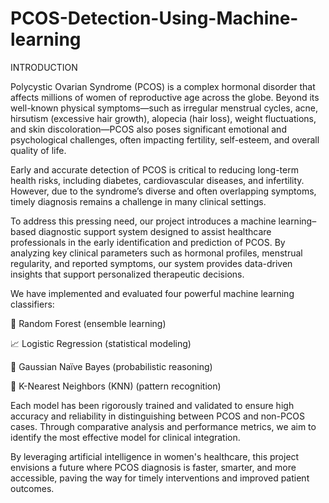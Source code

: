 # PCOS-Detection-Using-Machine-learning

INTRODUCTION

Polycystic Ovarian Syndrome (PCOS) is a complex hormonal disorder that affects millions of women of reproductive age across the globe. Beyond its well-known physical symptoms—such as irregular menstrual cycles, acne, hirsutism (excessive hair growth), alopecia (hair loss), weight fluctuations, and skin discoloration—PCOS also poses significant emotional and psychological challenges, often impacting fertility, self-esteem, and overall quality of life.

Early and accurate detection of PCOS is critical to reducing long-term health risks, including diabetes, cardiovascular diseases, and infertility. However, due to the syndrome’s diverse and often overlapping symptoms, timely diagnosis remains a challenge in many clinical settings.

To address this pressing need, our project introduces a machine learning–based diagnostic support system designed to assist healthcare professionals in the early identification and prediction of PCOS. By analyzing key clinical parameters such as hormonal profiles, menstrual regularity, and reported symptoms, our system provides data-driven insights that support personalized therapeutic decisions.

We have implemented and evaluated four powerful machine learning classifiers:

🌲 Random Forest (ensemble learning)

📈 Logistic Regression (statistical modeling)

🧠 Gaussian Naïve Bayes (probabilistic reasoning)

📍 K-Nearest Neighbors (KNN) (pattern recognition)

Each model has been rigorously trained and validated to ensure high accuracy and reliability in distinguishing between PCOS and non-PCOS cases. Through comparative analysis and performance metrics, we aim to identify the most effective model for clinical integration.

By leveraging artificial intelligence in women's healthcare, this project envisions a future where PCOS diagnosis is faster, smarter, and more accessible, paving the way for timely interventions and improved patient outcomes.
